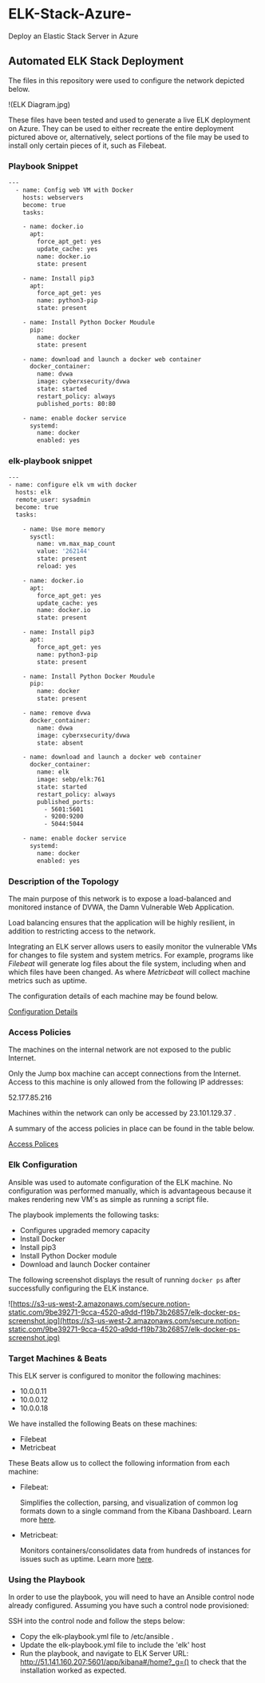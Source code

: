 # ELK-Stack-Azure-
Deploy an Elastic Stack Server in Azure
## Automated ELK Stack Deployment

The files in this repository were used to configure the network depicted below.

!(ELK Diagram.jpg)

These files have been tested and used to generate a live ELK deployment on Azure. They can be used to either recreate the entire deployment pictured above or, alternatively, select portions of the  file may be used to install only certain pieces of it, such as Filebeat.

### Playbook Snippet

```bash
---
  - name: Config web VM with Docker
    hosts: webservers
    become: true
    tasks:

    - name: docker.io
      apt:
        force_apt_get: yes
        update_cache: yes
        name: docker.io
        state: present

    - name: Install pip3
      apt:
        force_apt_get: yes
        name: python3-pip
        state: present

    - name: Install Python Docker Moudule
      pip:
        name: docker
        state: present

    - name: download and launch a docker web container
      docker_container:
        name: dvwa
        image: cyberxsecurity/dvwa
        state: started
        restart_policy: always
        published_ports: 80:80

    - name: enable docker service
      systemd:
        name: docker
        enabled: yes
```

### elk-playbook snippet

```bash
---
- name: configure elk vm with docker
  hosts: elk
  remote_user: sysadmin
  become: true
  tasks:

    - name: Use more memory
      sysctl:
        name: vm.max_map_count
        value: '262144'
        state: present
        reload: yes

    - name: docker.io
      apt:
        force_apt_get: yes
        update_cache: yes
        name: docker.io
        state: present

    - name: Install pip3
      apt:
        force_apt_get: yes
        name: python3-pip
        state: present

    - name: Install Python Docker Moudule
      pip:
        name: docker
        state: present

    - name: remove dvwa
      docker_container:
        name: dvwa
        image: cyberxsecurity/dvwa
        state: absent

    - name: download and launch a docker web container
      docker_container:
        name: elk
        image: sebp/elk:761
        state: started
        restart_policy: always
        published_ports:
          - 5601:5601
          - 9200:9200
          - 5044:5044

    - name: enable docker service
      systemd:
        name: docker
        enabled: yes
```

### Description of the Topology

The main purpose of this network is to expose a load-balanced and monitored instance of DVWA, the Damn Vulnerable Web Application.

Load balancing ensures that the application will be highly resilient, in addition to restricting access to the network. 

Integrating an ELK server allows users to easily monitor the vulnerable VMs for changes to file system and system metrics. For example, programs like *Filebeat* will generate log files about the file system, including when and which files have been changed. As where *Metricbeat* will collect machine metrics such as uptime.

The configuration details of each machine may be found below. 

[Configuration Details](https://www.notion.so/40edd26acd4a4b21bf11de44780fc554)

### Access Policies

The machines on the internal network are not exposed to the public Internet.

Only the Jump box machine can accept connections from the Internet. Access to this machine is only allowed from the following IP addresses:  

52.177.85.216

Machines within the network can only be accessed by 23.101.129.37 . 

A summary of the access policies in place can be found in the table below.

[Access Polices](https://www.notion.so/b985c869641f43dc83b4a0c1528bbabb)

### Elk Configuration

Ansible was used to automate configuration of the ELK machine. No configuration was performed manually, which is advantageous because it makes rendering new VM's as simple as running a script file.

The playbook implements the following tasks: 

- Configures upgraded memory capacity
- Install Docker
- Install pip3
- Install Python Docker module
- Download and launch Docker container

The following screenshot displays the result of running `docker ps` after successfully configuring the ELK instance.

![https://s3-us-west-2.amazonaws.com/secure.notion-static.com/9be39271-9cca-4520-a9dd-f19b73b26857/elk-docker-ps-screenshot.jpg](https://s3-us-west-2.amazonaws.com/secure.notion-static.com/9be39271-9cca-4520-a9dd-f19b73b26857/elk-docker-ps-screenshot.jpg)

### Target Machines & Beats

This ELK server is configured to monitor the following machines: 

- 10.0.0.11
- 10.0.0.12
- 10.0.0.18

We have installed the following Beats on these machines:

- Filebeat
- Metricbeat

These Beats allow us to collect the following information from each machine: 

- Filebeat:

    Simplifies the collection, parsing, and visualization of common log formats down to a single command from the Kibana Dashboard. Learn more [here](https://www.elastic.co/beats/filebeat). 

- Metricbeat:

    Monitors containers/consolidates data from hundreds of instances for issues such as uptime. Learn more [here](https://www.elastic.co/infrastructure-monitoring).

### Using the Playbook

In order to use the playbook, you will need to have an Ansible control node already configured. Assuming you have such a control node provisioned:

SSH into the control node and follow the steps below: 

- Copy the elk-playbook.yml file to /etc/ansible .
- Update the elk-playbook.yml file to include the 'elk' host
- Run the playbook, and navigate to ELK Server URL: http://51.141.160.207:5601/app/kibana#/home?_g=() to check that the installation worked as expected.
